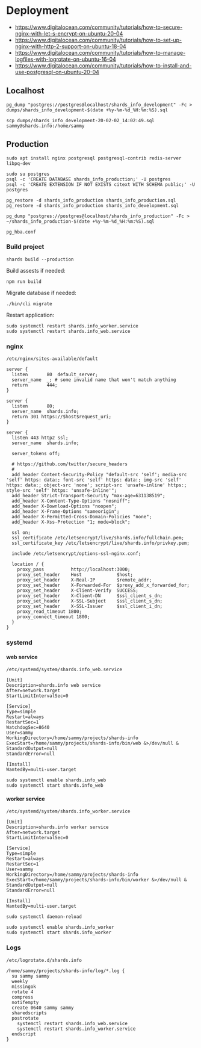 # Deployment

* <https://www.digitalocean.com/community/tutorials/how-to-secure-nginx-with-let-s-encrypt-on-ubuntu-20-04>
* <https://www.digitalocean.com/community/tutorials/how-to-set-up-nginx-with-http-2-support-on-ubuntu-18-04>
* <https://www.digitalocean.com/community/tutorials/how-to-manage-logfiles-with-logrotate-on-ubuntu-16-04>
* <https://www.digitalocean.com/community/tutorials/how-to-install-and-use-postgresql-on-ubuntu-20-04>

## Localhost

```console
pg_dump "postgres://postgres@localhost/shards_info_development" -Fc > dumps/shards_info_development-$(date +%y-%m-%d_%H:%m:%S).sql

scp dumps/shards_info_development-20-02-02_14:02:49.sql sammy@shards.info:/home/sammy
```

## Production

```console
sudo apt install nginx postgresql postgresql-contrib redis-server libpq-dev
```

```console
sudo su postgres
psql -c 'CREATE DATABASE shards_info_production;' -U postgres
psql -c 'CREATE EXTENSION IF NOT EXISTS citext WITH SCHEMA public;' -U postgres

pg_restore -d shards_info_production shards_info_production.sql
pg_restore -d shards_info_production shards_info_development.sql
```

```console
pg_dump "postgres://postgres@localhost/shards_info_production" -Fc > ~/shards_info_production-$(date +%y-%m-%d_%H:%m:%S).sql
```

`pg_hba.conf`

### Build project

```console
shards build --production
```

Build assests if needed:

```console
npm run build
````

Migrate database if needed:

```console
./bin/cli migrate
```

Restart application:

```console
sudo systemctl restart shards.info_worker.service
sudo systemctl restart shards.info_web.service
```

### nginx

`/etc/nginx/sites-available/default`

```text
server {
  listen       80  default_server;
  server_name  _; # some invalid name that won't match anything
  return       444;
}

server {
  listen       80;
  server_name  shards.info;
  return 301 https://$host$request_uri;
}

server {
  listen 443 http2 ssl;
  server_name  shards.info;

  server_tokens off;

  # https://github.com/twitter/secure_headers
  #
  add_header Content-Security-Policy "default-src 'self'; media-src 'self' https: data:; font-src 'self' https: data:; img-src 'self' https: data:; object-src 'none'; script-src 'unsafe-inline' https:; style-src 'self' https: 'unsafe-inline'";
  add_header Strict-Transport-Security "max-age=631138519";
  add_header X-Content-Type-Options "nosniff";
  add_header X-Download-Options "noopen";
  add_header X-Frame-Options "sameorigin";
  add_header X-Permitted-Cross-Domain-Policies "none";
  add_header X-Xss-Protection "1; mode=block";

  ssl on;
  ssl_certificate /etc/letsencrypt/live/shards.info/fullchain.pem;
  ssl_certificate_key /etc/letsencrypt/live/shards.info/privkey.pem;

  include /etc/letsencrypt/options-ssl-nginx.conf;

  location / {
    proxy_pass          http://localhost:3000;
    proxy_set_header    Host             $host;
    proxy_set_header    X-Real-IP        $remote_addr;
    proxy_set_header    X-Forwarded-For  $proxy_add_x_forwarded_for;
    proxy_set_header    X-Client-Verify  SUCCESS;
    proxy_set_header    X-Client-DN      $ssl_client_s_dn;
    proxy_set_header    X-SSL-Subject    $ssl_client_s_dn;
    proxy_set_header    X-SSL-Issuer     $ssl_client_i_dn;
    proxy_read_timeout 1800;
    proxy_connect_timeout 1800;
  }
}
```

### systemd

#### web service

`/etc/systemd/system/shards.info_web.service`

```text
[Unit]
Description=shards.info web service
After=network.target
StartLimitIntervalSec=0

[Service]
Type=simple
Restart=always
RestartSec=1
WatchdogSec=8640
User=sammy
WorkingDirectory=/home/sammy/projects/shards-info
ExecStart=/home/sammy/projects/shards-info/bin/web &>/dev/null &
StandardOutput=null
StandardError=null

[Install]
WantedBy=multi-user.target
```

```console
sudo systemctl enable shards.info_web
sudo systemctl start shards.info_web
```

#### worker service

`/etc/systemd/system/shards.info_worker.service`

```text
[Unit]
Description=shards.info worker service
After=network.target
StartLimitIntervalSec=0

[Service]
Type=simple
Restart=always
RestartSec=1
User=sammy
WorkingDirectory=/home/sammy/projects/shards-info
ExecStart=/home/sammy/projects/shards-info/bin/worker &>/dev/null &
StandardOutput=null
StandardError=null

[Install]
WantedBy=multi-user.target
```

```console
sudo systemctl daemon-reload
```

```console
sudo systemctl enable shards.info_worker
sudo systemctl start shards.info_worker
```

### Logs

`/etc/logrotate.d/shards.info`

```text
/home/sammy/projects/shards-info/log/*.log {
  su sammy sammy
  weekly
  missingok
  rotate 4
  compress
  notifempty
  create 0640 sammy sammy
  sharedscripts
  postrotate
    systemctl restart shards.info_web.service
    systemctl restart shards.info_worker.service
  endscript
}
```
